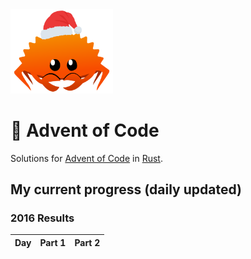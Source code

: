 <img src="./.assets/christmas_ferris.png" width="164">

# 🎄 Advent of Code

Solutions for [Advent of Code](https://adventofcode.com/) in [Rust](https://www.rust-lang.org/).

## My current progress (daily updated)

<!--- advent_readme_stars table 2024 --->

<!--- advent_readme_stars table 2023 --->

<!--- advent_readme_stars table 2022 --->

<!--- advent_readme_stars table 2021 --->

<!--- advent_readme_stars table 2020 --->

<!--- advent_readme_stars table 2019 --->

<!--- advent_readme_stars table 2018 --->

<!--- advent_readme_stars table 2017 --->

<!--- advent_readme_stars table 2016 --->
### 2016 Results

| Day | Part 1 | Part 2 |
| :---: | :---: | :---: |
<!--- advent_readme_stars table 2016 --->

<!--- advent_readme_stars table 2015 --->
